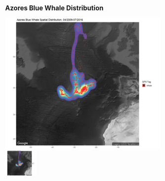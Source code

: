 ## Azores Blue Whale Distribution
![alt text](https://github.com/kiliancampbell/kiliancampbell.github.io/blob/main/azores_blue_whale_spatial_dis.png)
<img src = 'https://github.com/kiliancampbell/kiliancampbell.github.io/blob/main/azores_blue_whale_spatial_dis.png' width ="100">
